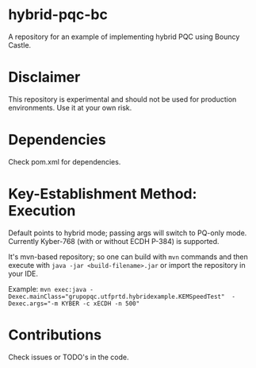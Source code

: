 # hybrid-pqc-bc

A repository for an example of implementing hybrid PQC using Bouncy Castle.

# Disclaimer

This repository is experimental and should not be used for production environments. Use it at your own risk.

# Dependencies

Check pom.xml for dependencies. 

# Key-Establishment Method: Execution

Default points to hybrid mode; passing args will switch to PQ-only mode. Currently Kyber-768 (with or without ECDH P-384) is supported.

It's mvn-based repository; so one can build with `mvn` commands and then execute with `java -jar <build-filename>.jar` or import the repository in your IDE.

Example: `mvn exec:java -Dexec.mainClass="grupopqc.utfprtd.hybridexample.KEMSpeedTest"  -Dexec.args="-m KYBER -c xECDH -n 500"`


# Contributions

Check issues or TODO's in the code. 

